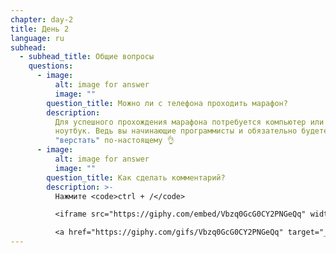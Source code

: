 ```yaml
---
chapter: day-2
title: День 2
language: ru
subhead:
  - subhead_title: Общие вопросы
    questions:
      - image:
          alt: image for answer
          image: ""
        question_title: Можно ли с телефона проходить марафон?
        description:
          Для успешного прохождения марафона потребуется компьютер или
          ноутбук. Ведь вы начинающие программисты и обязательно будете
          "верстать" по-настоящему 👌
      - image:
          alt: image for answer
          image: ""
        question_title: Как сделать комментарий?
        description: >-
          Нажмите <code>ctrl + /</code>

          <iframe src="https://giphy.com/embed/Vbzq0GcG0CY2PNGeQq" width="480"  height="240"  allowfullscreen></iframe>

          <a href="https://giphy.com/gifs/Vbzq0GcG0CY2PNGeQq" target="_blank" rel="noopener noreferrer nofollow">via GIPHY</a>
---
```

